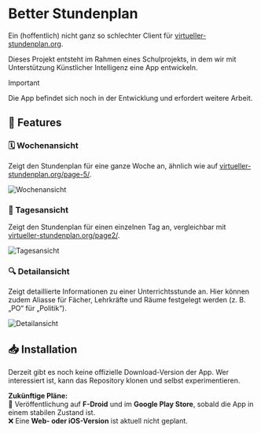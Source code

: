 # Better Stundenplan  

Ein (hoffentlich) nicht ganz so schlechter Client für [virtueller-stundenplan.org](https://virtueller-stundenplan.org).  

Dieses Projekt entsteht im Rahmen eines Schulprojekts, in dem wir mit Unterstützung Künstlicher Intelligenz eine App entwickeln.  

> [!IMPORTANT]
> Die App befindet sich noch in der Entwicklung und erfordert weitere Arbeit.  

## 📌 Features  

### 🗓 Wochenansicht  
Zeigt den Stundenplan für eine ganze Woche an, ähnlich wie auf [virtueller-stundenplan.org/page-5/](https://virtueller-stundenplan.org/page-5/).  

![Wochenansicht](https://github.com/user-attachments/assets/06ad1201-7332-4eba-a9a2-a13776e94fe4)  

### 📅 Tagesansicht  
Zeigt den Stundenplan für einen einzelnen Tag an, vergleichbar mit [virtueller-stundenplan.org/page2/](https://virtueller-stundenplan.org/page2/).  

![Tagesansicht](https://github.com/user-attachments/assets/9b4f42ee-1f79-4adc-a010-241c55a718e2)  

### 🔍 Detailansicht  
Zeigt detaillierte Informationen zu einer Unterrichtsstunde an. Hier können zudem Aliasse für Fächer, Lehrkräfte und Räume festgelegt werden (z. B. „PO“ für „Politik“).  

![Detailansicht](https://github.com/user-attachments/assets/c657e582-94c8-47e5-b54b-1425fa59237b)  

## 📥 Installation  

Derzeit gibt es noch keine offizielle Download-Version der App. Wer interessiert ist, kann das Repository klonen und selbst experimentieren.  

**Zukünftige Pläne:**  
📲 Veröffentlichung auf **F-Droid** und im **Google Play Store**, sobald die App in einem stabilen Zustand ist.  
❌ Eine **Web- oder iOS-Version** ist aktuell nicht geplant.  
